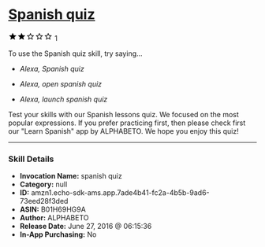 # [Spanish quiz](http://alexa.amazon.com/#skills/amzn1.echo-sdk-ams.app.7ade4b41-fc2a-4b5b-9ad6-73eed28f3ded)
![2 stars](../../images/ic_star_black_18dp_1x.png)![2 stars](../../images/ic_star_black_18dp_1x.png)![2 stars](../../images/ic_star_border_black_18dp_1x.png)![2 stars](../../images/ic_star_border_black_18dp_1x.png)![2 stars](../../images/ic_star_border_black_18dp_1x.png) 1

To use the Spanish quiz skill, try saying...

* *Alexa, Spanish quiz*

* *Alexa, open spanish quiz*

* *Alexa, launch spanish quiz*

Test your skills with our Spanish lessons quiz. We focused on the most popular expressions. If you prefer practicing first, then please check first our "Learn Spanish" app by ALPHABETO. We hope you enjoy this quiz!

***

### Skill Details

* **Invocation Name:** spanish quiz
* **Category:** null
* **ID:** amzn1.echo-sdk-ams.app.7ade4b41-fc2a-4b5b-9ad6-73eed28f3ded
* **ASIN:** B01H69HG9A
* **Author:** ALPHABETO
* **Release Date:** June 27, 2016 @ 06:15:36
* **In-App Purchasing:** No
